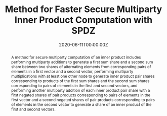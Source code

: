 ---
title: "Method for Faster Secure Multiparty Inner Product Computation with SPDZ"

authors:
- admin
- Qingji Zheng
- Jorge Guajardo Merchan

date: "2020-06-11T00:00:00Z"

# Publication type.
# Legend: 0 = Uncategorized; 1 = Conference paper; 2 = Journal article;
# 3 = Preprint / Working Paper; 4 = Report; 5 = Book; 6 = Book section;
# 7 = Thesis; 8 = Patent
publication_types: ["8"]

# Publication name and optional abbreviated publication name.
publication: "United States Patent Application 20200186528A1"
publication_short: ""

abstract: A method for secure multiparty computation of an inner product includes performing multiparty additions to generate a first sum share and a second sum share between two shares of alternating elements from corresponding pairs of elements in a first vector and a second vector, performing multiparty multiplications with at least one other node to generate inner product pair shares corresponding to products of the first sum shares and the second sum shares corresponding to pairs of elements in the first and second vectors, and performing another multiparty addition of each inner product pair share with a first negated shares of pair products corresponding to pairs of elements in the first vector and a second negated shares of pair products corresponding to pairs of elements in the second vector to generate a share of an inner product of the first and second vectors.

# Display this page in the Featured widget?
featured: true

# Custom links (uncomment lines below)
links:
 - name: Patent
   url: https://appft.uspto.gov/netacgi/nph-Parser?Sect1=PTO2&Sect2=HITOFF&p=1&u=%2Fnetahtml%2FPTO%2Fsearch-bool.html&r=3&f=G&l=50&co1=AND&d=PG01&s1=%22Fan,+Xinxin%22&OS=%22Fan,+Xinxin%22&RS=%22Fan,+Xinxin%22
---